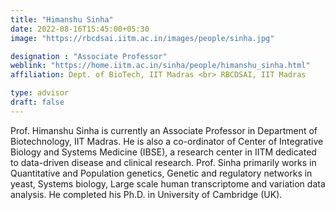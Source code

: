 ```yaml
---
title: "Himanshu Sinha"
date: 2022-08-16T15:45:00+05:30
image: "https://rbcdsai.iitm.ac.in/images/people/sinha.jpg"

designation : "Associate Professor"
weblink: "https://home.iitm.ac.in/sinha/people/himanshu_sinha.html"
affiliation: Dept. of BioTech, IIT Madras <br> RBCDSAI, IIT Madras

type: advisor
draft: false
---
```


Prof. Himanshu Sinha is currently an Associate Professor in Department of Biotechnology, IIT Madras. He is also a co-ordinator of Center of Integrative Biology and Systems Medicine (IBSE), a research center in IITM dedicated to data-driven disease and clinical research. Prof. Sinha primarily works in Quantitative and Population genetics, Genetic and regulatory networks in yeast, Systems biology, Large scale human transcriptome and variation data analysis. He completed his Ph.D. in University of Cambridge (UK).

